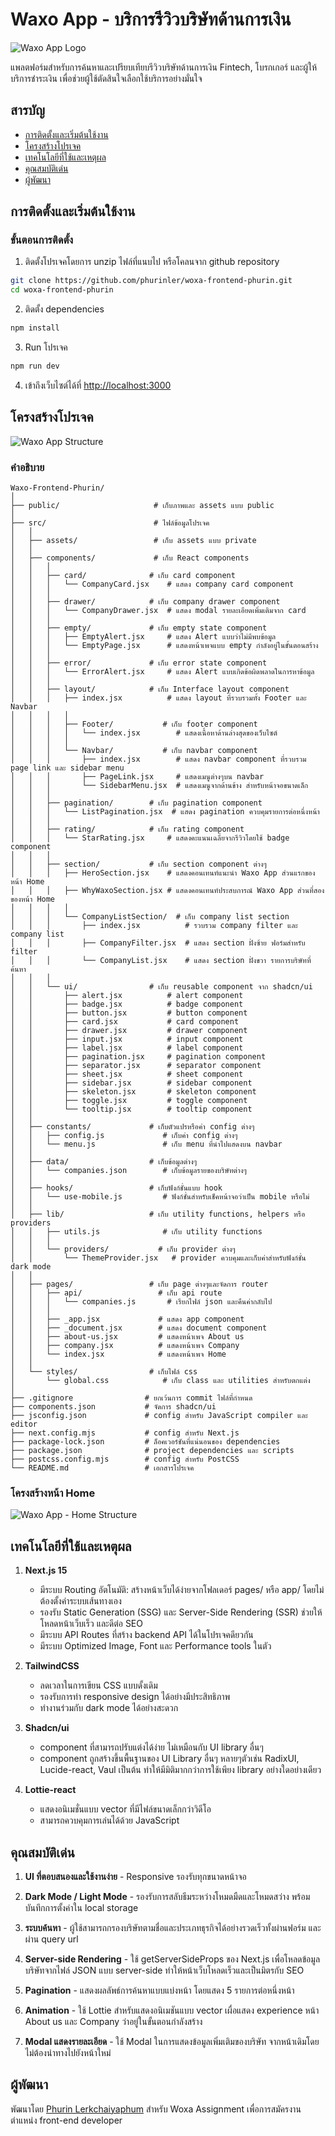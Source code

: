 # Waxo App - บริการรีวิวบริษัทด้านการเงิน

![Waxo App Logo](public/waxo.png)

แพลตฟอร์มสำหรับการค้นหาและเปรียบเทียบรีวิวบริษัทด้านการเงิน Fintech, โบรกเกอร์ และผู้ให้บริการชำระเงิน เพื่อช่วยผู้ใช้ตัดสินใจเลือกใช้บริการอย่างมั่นใจ

## สารบัญ

- [การติดตั้งและเริ่มต้นใช้งาน](#การติดตั้งและเริ่มต้นใช้งาน)
- [โครงสร้างโปรเจค](#โครงสร้างโปรเจค)
- [เทคโนโลยีที่ใช้และเหตุผล](#เทคโนโลยีที่ใช้และเหตุผล)
- [คุณสมบัติเด่น](#คุณสมบัติเด่น)
- [ผู้พัฒนา](#ผู้พัฒนา)

## การติดตั้งและเริ่มต้นใช้งาน

### ขั้นตอนการติดตั้ง

1. ติดตั้งโปรเจคโดยการ unzip ไฟล์ที่แนบไป หรือโคลนจาก github repository

```bash
git clone https://github.com/phurinler/woxa-frontend-phurin.git
cd woxa-frontend-phurin
```

2. ติดตั้ง dependencies

```bash
npm install
```

3. Run โปรเจค

```bash
npm run dev
```

4. เข้าถึงเว็บไซต์ได้ที่ [http://localhost:3000](http://localhost:3000)

## โครงสร้างโปรเจค

![Waxo App Structure](public/project-structure.svg)

### คำอธิบาย

```
Waxo-Frontend-Phurin/
│
├── public/                     # เก็บภาพและ assets แบบ public
│
├── src/                        # ไฟล์ข้อมูลโปรเจค
│   │
│   ├── assets/                 # เก็บ assets แบบ private
│   │
│   ├── components/             # เก็บ React components
│   │   │
│   │   ├── card/              # เก็บ card component
│   │   │   └── CompanyCard.jsx    # แสดง company card component
│   │   │
│   │   ├── drawer/            # เก็บ company drawer component
│   │   │   └── CompanyDrawer.jsx  # แสดง modal รายละเอียดเพิ่มเติมจาก card
│   │   │
│   │   ├── empty/             # เก็บ empty state component
│   │   │   ├── EmptyAlert.jsx     # แสดง Alert แบบว่าไม่มีพบข้อมูล
│   │   │   └── EmptyPage.jsx      # แสดงหน้าเพจแบบ empty กำลังอยู่ในขั้นตอนสร้าง
│   │   │
│   │   ├── error/             # เก็บ error state component
│   │   │   └── ErrorAlert.jsx     # แสดง Alert แบบเกิดข้อผิดพลาดในการหาข้อมูล
│   │   │
│   │   ├── layout/            # เก็บ Interface layout component
│   │   │   ├── index.jsx          # แสดง layout ที่รวบรวมทั้ง Footer และ Navbar
│   │   │   │
│   │   │   ├── Footer/           # เก็บ footer component
│   │   │   │   └── index.jsx        # แสดงเนื้อหาด้านล่างสุดของเว็บไซต์
│   │   │   │
│   │   │   └── Navbar/           # เก็บ navbar component
│   │   │       ├── index.jsx        # แสดง navbar component ที่รวบรวม page link และ sidebar menu
│   │   │       ├── PageLink.jsx     # แสดงเมนูต่างๆบน navbar
│   │   │       └── SidebarMenu.jsx  # แสดงเมนูจากด้านข้าง สำหรับหน้าจอขนาดเล็ก
│   │   │
│   │   ├── pagination/        # เก็บ pagination component
│   │   │   └── ListPagination.jsx  # แสดง pagination ควบคุมรายการต่อหนึ่งหน้า
│   │   │
│   │   ├── rating/            # เก็บ rating component
│   │   │   └── StarRating.jsx     # แสดงคะแนนเฉลี่ยจากรีวิวโดยใช้ badge component
│   │   │
│   │   ├── section/           # เก็บ section component ต่างๆ
│   │   │   ├── HeroSection.jsx    # แสดงคอนเทนท์แนะนำ Waxo App ส่วนแรกของหน้า Home
│   │   │   ├── WhyWaxoSection.jsx # แสดงคอนเทนท์ประสบการณ์ Waxo App ส่วนที่สองของหน้า Home
│   │   │   │
│   │   │   └── CompanyListSection/  # เก็บ company list section
│   │   │       ├── index.jsx          # รวบรวม company filter และ company list
│   │   │       ├── CompanyFilter.jsx  # แสดง section ฝั่งซ้าย ฟอร์มสำหรับ filter
│   │   │       └── CompanyList.jsx    # แสดง section ฝั่งขวา รายการบริษัทที่ค้นหา
│   │   │
│   │   └── ui/                # เก็บ reusable component จาก shadcn/ui
│   │       ├── alert.jsx          # alert component
│   │       ├── badge.jsx          # badge component
│   │       ├── button.jsx         # button component
│   │       ├── card.jsx           # card component
│   │       ├── drawer.jsx         # drawer component
│   │       ├── input.jsx          # input component
│   │       ├── label.jsx          # label component
│   │       ├── pagination.jsx     # pagination component
│   │       ├── separator.jsx      # separator component
│   │       ├── sheet.jsx          # sheet component
│   │       ├── sidebar.jsx        # sidebar component
│   │       ├── skeleton.jsx       # skeleton component
│   │       ├── toggle.jsx         # toggle component
│   │       └── tooltip.jsx        # tooltip component
│   │
│   ├── constants/             # เก็บตัวแปรหรือค่า config ต่างๆ
│   │   ├── config.js             # เก็บค่า config ต่างๆ
│   │   └── menu.js               # เก็บ menu ที่นำไปแสดงบน navbar
│   │
│   ├── data/                  # เก็บข้อมูลต่างๆ
│   │   └── companies.json        # เก็บข้อมูลรายของบริษัทต่างๆ
│   │
│   ├── hooks/                 # เก็บฟังก์ชั่นแบบ hook
│   │   └── use-mobile.js         # ฟังก์ชั่นสำหรับเช็คหน้าจอว่าเป็น mobile หรือไม่
│   │
│   ├── lib/                   # เก็บ utility functions, helpers หรือ providers
│   │   ├── utils.js              # เก็บ utility functions
│   │   │
│   │   └── providers/           # เก็บ provider ต่างๆ
│   │       └── ThemeProvider.jsx   # provider ควบคุมและเก็บค่าสำหรับฟังก์ชั่น dark mode
│   │
│   ├── pages/                 # เก็บ page ต่างๆและจัดการ router
│   │   ├── api/                 # เก็บ api route
│   │   │   └── companies.js       # เรียกไฟล์ json และคืนค่ากลับไป
│   │   │
│   │   ├── _app.jsx             # แสดง app component
│   │   ├── _document.jsx        # แสดง document component
│   │   ├── about-us.jsx         # แสดงหน้าเพจ About us
│   │   ├── company.jsx          # แสดงหน้าเพจ Company
│   │   └── index.jsx            # แสดงหน้าเพจ Home
│   │
│   └── styles/                # เก็บไฟล์ css
│       └── global.css            # เก็บ class และ utilities สำหรับตกแต่ง
│
├── .gitignore                # ยกเว้นการ commit ไฟล์ที่กำหนด
├── components.json           # จัดการ shadcn/ui
├── jsconfig.json             # config สำหรับ JavaScript compiler และ editor
├── next.config.mjs           # config สำหรับ Next.js
├── package-lock.json         # ล็อคเวอร์ชันที่แน่นอนของ dependencies
├── package.json              # project dependencies และ scripts
├── postcss.config.mjs        # config สำหรับ PostCSS
└── README.md                 # เอกสารโปรเจค
```

### โครงสร้างหน้า Home

![Waxo App - Home Structure](public/home-structure.svg)

## เทคโนโลยีที่ใช้และเหตุผล

1. **Next.js 15**

   - มีระบบ Routing อัตโนมัติ: สร้างหน้าเว็บได้ง่ายจากโฟลเดอร์ pages/ หรือ app/ โดยไม่ต้องตั้งค่าระบบเส้นทางเอง
   - รองรับ Static Generation (SSG) และ Server-Side Rendering (SSR) ช่วยให้โหลดหน้าเว็บเร็ว และดีต่อ SEO
   - มีระบบ API Routes ที่สร้าง backend API ได้ในโปรเจคดียวกัน
   - มีระบบ Optimized Image, Font และ Performance tools ในตัว

2. **TailwindCSS**

   - ลดเวลาในการเขียน CSS แบบดั้งเดิม
   - รองรับการทำ responsive design ได้อย่างมีประสิทธิภาพ
   - ทำงานร่วมกับ dark mode ได้อย่างสะดวก

3. **Shadcn/ui**

   - component ที่สามารถปรับแต่งได้ง่าย ไม่เหมือนกับ UI library อื่นๆ
   - component ถูกสร้างขึ้นพื้นฐานของ UI Library อื่นๆ หลายๆตัวเช่น RadixUI, Lucide-react, Vaul เป็นต้น ทำให้มีมิติมากกว่าการใช้เพียง library อย่างใดอย่างเดียว

4. **Lottie-react**
   - แสดงอนิเมชั่นแบบ vector ที่มีไฟล์ขนาดเล็กกว่าวิดีโอ
   - สามารถควบคุมการเล่นได้ด้วย JavaScript

## คุณสมบัติเด่น

1. **UI ที่ตอบสนองและใช้งานง่าย** - Responsive รองรับทุกขนาดหน้าจอ

2. **Dark Mode / Light Mode** - รองรับการสลับธีมระหว่างโหมดมืดและโหมดสว่าง พร้อมบันทึกการตั้งค่าใน local storage

3. **ระบบค้นหา** - ผู้ใช้สามารถกรองบริษัทตามชื่อและประเภทธุรกิจได้อย่างรวดเร็วทั้งผ่านฟอร์ม และผ่าน query url

4. **Server-side Rendering** - ใช้ getServerSideProps ของ Next.js เพื่อโหลดข้อมูลบริษัทจากไฟล์ JSON แบบ server-side ทำให้หน้าเว็บโหลดเร็วและเป็นมิตรกับ SEO

5. **Pagination** - แสดงผลลัพธ์การค้นหาแบบแบ่งหน้า โดยแสดง 5 รายการต่อหนึ่งหน้า

6. **Animation** - ใช้ Lottie สำหรับแสดงอนิเมชันแบบ vector เผื่อแสดง experience หน้า About us และ Company ว่าอยู่ในขั้นตอนกำลังสร้าง

7. **Modal แสดงรายละเอียด** - ใช้ Modal ในการแสดงข้อมูลเพิ่มเติมของบริษัท จากหน้าเดิมโดยไม่ต้องนำทางไปยังหน้าใหม่

## ผู้พัฒนา

พัฒนาโดย [Phurin Lerkchaiyaphum](http://phurin.vercel.app/) สำหรับ Woxa Assignment เพื่อการสมัครงานตำแหน่ง front-end developer
